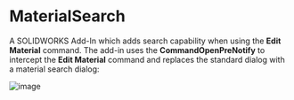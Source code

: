 # MaterialSearch
A SOLIDWORKS Add-In which adds search capability when using the **Edit Material** command.  The add-in uses the **CommandOpenPreNotify** to intercept the **Edit Material** command and replaces the standard dialog with a material search dialog:

![image](https://user-images.githubusercontent.com/8567569/177369939-368076a6-2e21-4ef2-b261-80df4cfe122c.png)
